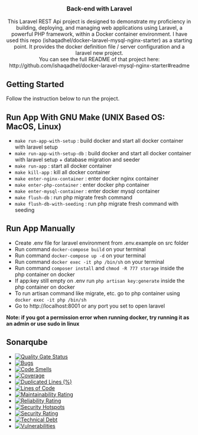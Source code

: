<!-- PROJECT LOGO -->
<br />
<div align="center">
  <h3 align="center">Back-end with Laravel</h3>

  <p align="center">
    This Laravel REST Api project is designed to demonstrate my proficiency in building, deploying, and managing web applications using Laravel, a powerful PHP framework, within a Docker container environment. I have used this repo (ishaqadhel/docker-laravel-mysql-nginx-starter) as a starting point. It provides the docker definition file / server configuration and a laravel new project.
    <br />
    You can see the full README of that project here: http://github.com/ishaqadhel/docker-laravel-mysql-nginx-starter#readme
    <br />
  </p>
</div>

<!-- GETTING STARTED -->
## Getting Started

Follow the instruction below to run the project.

<!-- USAGE EXAMPLES -->
## Run App With GNU Make (UNIX Based OS: MacOS, Linux)

- `make run-app-with-setup` : build docker and start all docker container with laravel setup
- `make run-app-with-setup-db` : build docker and start all docker container with laravel setup + database migration and seeder
- `make run-app` : start all docker container
- `make kill-app` : kill all docker container
- `make enter-nginx-container` : enter docker nginx container
- `make enter-php-container` : enter docker php container
- `make enter-mysql-container` : enter docker mysql container
- `make flush-db` : run php migrate fresh command
- `make flush-db-with-seeding` : run php migrate fresh command with seeding


<!-- USAGE EXAMPLES -->
## Run App Manually

- Create .env file for laravel environment from .env.example on src folder
- Run command ```docker-compose build``` on your terminal
- Run command ```docker-compose up -d``` on your terminal
- Run command ```docker exec -it php /bin/sh``` on your terminal
- Run command ```composer install``` and ```chmod -R 777 storage``` inside the php container on docker
- If app:key still empty on .env run ```php artisan key:generate``` inside the php container on docker
- To run artisan command like migrate, etc. go to php container using ```docker exec -it php /bin/sh```
- Go to http://localhost:8001 or any port you set to open laravel

**Note: if you got a permission error when running docker, try running it as an admin or use sudo in linux**

## Sonarqube

- [![Quality Gate Status](https://sonarqube.korporate.org/api/project_badges/measure?project=0769233558_myapp_AZLC5UHOSq_hx2o63YVA&metric=alert_status&token=sqb_229226defed59a48da9d0f25da9f30d82dea84a6)](https://sonarqube.korporate.org/dashboard?id=0769233558_myapp_AZLC5UHOSq_hx2o63YVA)
- [![Bugs](https://sonarqube.korporate.org/api/project_badges/measure?project=0769233558_myapp_AZLC5UHOSq_hx2o63YVA&metric=bugs&token=sqb_229226defed59a48da9d0f25da9f30d82dea84a6)](https://sonarqube.korporate.org/dashboard?id=0769233558_myapp_AZLC5UHOSq_hx2o63YVA)
- [![Code Smells](https://sonarqube.korporate.org/api/project_badges/measure?project=0769233558_myapp_AZLC5UHOSq_hx2o63YVA&metric=code_smells&token=sqb_229226defed59a48da9d0f25da9f30d82dea84a6)](https://sonarqube.korporate.org/dashboard?id=0769233558_myapp_AZLC5UHOSq_hx2o63YVA)
- [![Coverage](https://sonarqube.korporate.org/api/project_badges/measure?project=0769233558_myapp_AZLC5UHOSq_hx2o63YVA&metric=coverage&token=sqb_229226defed59a48da9d0f25da9f30d82dea84a6)](https://sonarqube.korporate.org/dashboard?id=0769233558_myapp_AZLC5UHOSq_hx2o63YVA)
- [![Duplicated Lines (%)](https://sonarqube.korporate.org/api/project_badges/measure?project=0769233558_myapp_AZLC5UHOSq_hx2o63YVA&metric=duplicated_lines_density&token=sqb_229226defed59a48da9d0f25da9f30d82dea84a6)](https://sonarqube.korporate.org/dashboard?id=0769233558_myapp_AZLC5UHOSq_hx2o63YVA)
- [![Lines of Code](https://sonarqube.korporate.org/api/project_badges/measure?project=0769233558_myapp_AZLC5UHOSq_hx2o63YVA&metric=ncloc&token=sqb_229226defed59a48da9d0f25da9f30d82dea84a6)](https://sonarqube.korporate.org/dashboard?id=0769233558_myapp_AZLC5UHOSq_hx2o63YVA)
- [![Maintainability Rating](https://sonarqube.korporate.org/api/project_badges/measure?project=0769233558_myapp_AZLC5UHOSq_hx2o63YVA&metric=sqale_rating&token=sqb_229226defed59a48da9d0f25da9f30d82dea84a6)](https://sonarqube.korporate.org/dashboard?id=0769233558_myapp_AZLC5UHOSq_hx2o63YVA)
- [![Reliability Rating](https://sonarqube.korporate.org/api/project_badges/measure?project=0769233558_myapp_AZLC5UHOSq_hx2o63YVA&metric=reliability_rating&token=sqb_229226defed59a48da9d0f25da9f30d82dea84a6)](https://sonarqube.korporate.org/dashboard?id=0769233558_myapp_AZLC5UHOSq_hx2o63YVA)
- [![Security Hotspots](https://sonarqube.korporate.org/api/project_badges/measure?project=0769233558_myapp_AZLC5UHOSq_hx2o63YVA&metric=security_hotspots&token=sqb_229226defed59a48da9d0f25da9f30d82dea84a6)](https://sonarqube.korporate.org/dashboard?id=0769233558_myapp_AZLC5UHOSq_hx2o63YVA)
- [![Security Rating](https://sonarqube.korporate.org/api/project_badges/measure?project=0769233558_myapp_AZLC5UHOSq_hx2o63YVA&metric=security_rating&token=sqb_229226defed59a48da9d0f25da9f30d82dea84a6)](https://sonarqube.korporate.org/dashboard?id=0769233558_myapp_AZLC5UHOSq_hx2o63YVA)
- [![Technical Debt](https://sonarqube.korporate.org/api/project_badges/measure?project=0769233558_myapp_AZLC5UHOSq_hx2o63YVA&metric=sqale_index&token=sqb_229226defed59a48da9d0f25da9f30d82dea84a6)](https://sonarqube.korporate.org/dashboard?id=0769233558_myapp_AZLC5UHOSq_hx2o63YVA)
- [![Vulnerabilities](https://sonarqube.korporate.org/api/project_badges/measure?project=0769233558_myapp_AZLC5UHOSq_hx2o63YVA&metric=vulnerabilities&token=sqb_229226defed59a48da9d0f25da9f30d82dea84a6)](https://sonarqube.korporate.org/dashboard?id=0769233558_myapp_AZLC5UHOSq_hx2o63YVA)

